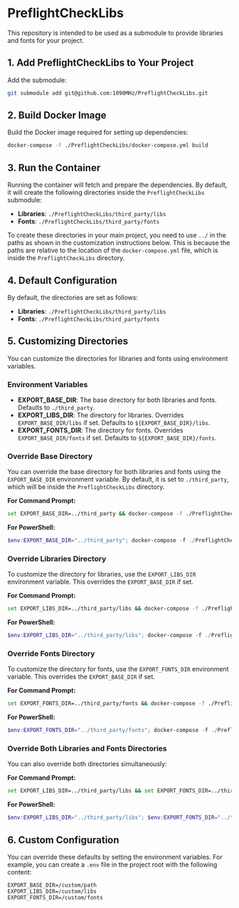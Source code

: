# PreflightCheckLibs

This repository is intended to be used as a submodule to provide libraries and fonts for your project.

## 1. Add PreflightCheckLibs to Your Project
Add the submodule:
```bash
git submodule add git@github.com:1090MHz/PreflightCheckLibs.git
```

## 2. Build Docker Image
Build the Docker image required for setting up dependencies:
```bash
docker-compose -f ./PreflightCheckLibs/docker-compose.yml build
```

## 3. Run the Container
Running the container will fetch and prepare the dependencies. By default, it will create the following directories inside the `PreflightCheckLibs` submodule:
- **Libraries**: `./PreflightCheckLibs/third_party/libs`
- **Fonts**: `./PreflightCheckLibs/third_party/fonts`

To create these directories in your main project, you need to use `../` in the paths as shown in the customization instructions below. This is because the paths are relative to the location of the `docker-compose.yml` file, which is inside the `PreflightCheckLibs` directory.

## 4. Default Configuration
By default, the directories are set as follows:
- **Libraries**: `./PreflightCheckLibs/third_party/libs`
- **Fonts**: `./PreflightCheckLibs/third_party/fonts`

## 5. Customizing Directories
You can customize the directories for libraries and fonts using environment variables.

### Environment Variables
- **EXPORT_BASE_DIR**: The base directory for both libraries and fonts. Defaults to `./third_party`.
- **EXPORT_LIBS_DIR**: The directory for libraries. Overrides `EXPORT_BASE_DIR/libs` if set. Defaults to `${EXPORT_BASE_DIR}/libs`.
- **EXPORT_FONTS_DIR**: The directory for fonts. Overrides `EXPORT_BASE_DIR/fonts` if set. Defaults to `${EXPORT_BASE_DIR}/fonts`.

### Override Base Directory
You can override the base directory for both libraries and fonts using the `EXPORT_BASE_DIR` environment variable. By default, it is set to `./third_party`, which will be inside the `PreflightCheckLibs` directory.

**For Command Prompt:**
```bash
set EXPORT_BASE_DIR=../third_party && docker-compose -f ./PreflightCheckLibs/docker-compose.yml up
```

**For PowerShell:**
```powershell
$env:EXPORT_BASE_DIR="../third_party"; docker-compose -f ./PreflightCheckLibs/docker-compose.yml up
```

### Override Libraries Directory
To customize the directory for libraries, use the `EXPORT_LIBS_DIR` environment variable. This overrides the `EXPORT_BASE_DIR` if set.

**For Command Prompt:**
```bash
set EXPORT_LIBS_DIR=../third_party/libs && docker-compose -f ./PreflightCheckLibs/docker-compose.yml up
```

**For PowerShell:**
```powershell
$env:EXPORT_LIBS_DIR="../third_party/libs"; docker-compose -f ./PreflightCheckLibs/docker-compose.yml up
```

### Override Fonts Directory
To customize the directory for fonts, use the `EXPORT_FONTS_DIR` environment variable. This overrides the `EXPORT_BASE_DIR` if set.

**For Command Prompt:**
```bash
set EXPORT_FONTS_DIR=../third_party/fonts && docker-compose -f ./PreflightCheckLibs/docker-compose.yml up
```

**For PowerShell:**
```powershell
$env:EXPORT_FONTS_DIR="../third_party/fonts"; docker-compose -f ./PreflightCheckLibs/docker-compose.yml up
```

### Override Both Libraries and Fonts Directories
You can also override both directories simultaneously:

**For Command Prompt:**
```bash
set EXPORT_LIBS_DIR=../third_party/libs && set EXPORT_FONTS_DIR=../third_party/fonts && docker-compose -f ./PreflightCheckLibs/docker-compose.yml up
```

**For PowerShell:**
```powershell
$env:EXPORT_LIBS_DIR="../third_party/libs"; $env:EXPORT_FONTS_DIR="../third_party/fonts"; docker-compose -f ./PreflightCheckLibs/docker-compose.yml up
```

## 6. Custom Configuration
You can override these defaults by setting the environment variables. For example, you can create a `.env` file in the project root with the following content:

```env
EXPORT_BASE_DIR=/custom/path
EXPORT_LIBS_DIR=/custom/libs
EXPORT_FONTS_DIR=/custom/fonts
```
